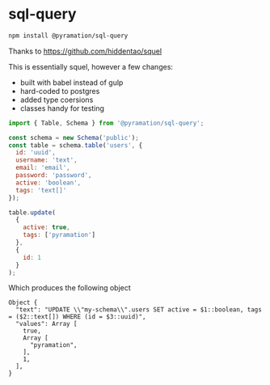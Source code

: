 # sql-query

```sh
npm install @pyramation/sql-query
```

Thanks to https://github.com/hiddentao/squel

This is essentially squel, however a few changes:

* built with babel instead of gulp
* hard-coded to postgres 
* added type coersions 
* classes handy for testing

```js
import { Table, Schema } from '@pyramation/sql-query';

const schema = new Schema('public');
const table = schema.table('users', {
  id: 'uuid',
  username: 'text',
  email: 'email',
  password: 'password',
  active: 'boolean',
  tags: 'text[]'
});

table.update(
  {
    active: true,
    tags: ['pyramation']
  },
  {
    id: 1
  }
);
```

Which produces the following object

```
Object {
  "text": "UPDATE \\"my-schema\\".users SET active = $1::boolean, tags = ($2::text[]) WHERE (id = $3::uuid)",
  "values": Array [
    true,
    Array [
      "pyramation",
    ],
    1,
  ],
}
```